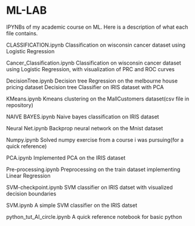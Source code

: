 # ML-LAB
IPYNBs of my academic course on ML. Here is a description of what each file contains.

CLASSIFICATION.ipynb
  Classification on wisconsin cancer dataset using Logistic Regression
  
Cancer_Classification.ipynb
  Classification on wisconsin cancer dataset using Logistic Regression, with visualization of PRC and ROC curves
  
DecisionTree.ipynb
  Decision tree Regression on the melbourne house pricing dataset
  Decision tree Classifier on IRIS dataset with PCA
  
KMeans.ipynb
  Kmeans clustering on the MallCustomers dataset(csv file in repository)
  
NAIVE BAYES.ipynb
  Naive bayes classification on IRIS dataset
  
Neural Net.ipynb
  Backprop neural network on the Mnist dataset
  
Numpy.ipynb
  Solved numpy exercise from a course i was pursuing(for a quick reference)
  
PCA.ipynb
  Implemented PCA on the IRIS dataset
  
Pre-processing.ipynb
  Preprocessing on the train dataset implementing Linear Regression
  
SVM-checkpoint.ipynb
  SVM classifier on IRIS datset with visualized decision boundaries
  
SVM.ipynb
  A simple SVM classifier on the IRIS datset
  
python_tut_AI_circle.ipynb 
  A quick reference notebook for basic python
